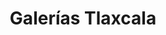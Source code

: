 ---
title: "Galerías Tlaxcala"
url: /san-sebastian-atlahapa/galerias-tlaxcala/
shop: centro comercial
---